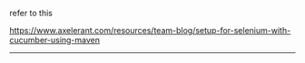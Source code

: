 refer to this

https://www.axelerant.com/resources/team-blog/setup-for-selenium-with-cucumber-using-maven

------------------